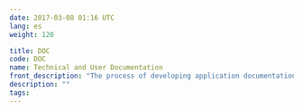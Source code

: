 ```yaml
---
date: 2017-03-08 01:16 UTC
lang: es
weight: 120

title: DOC
code: DOC
name: Technical and User Documentation
front_description: "The process of developing application documentation for client’s technical staff (deployment/installation, configuration and technical internal structure) and for user community staff (end-user manuals). Usually, Technical and User Documentation process does not include training materials (i.e. presentations, web-based or computer based training courses), on-line help or trouble-shooting guides development."
description: ""
tags:
---
```

